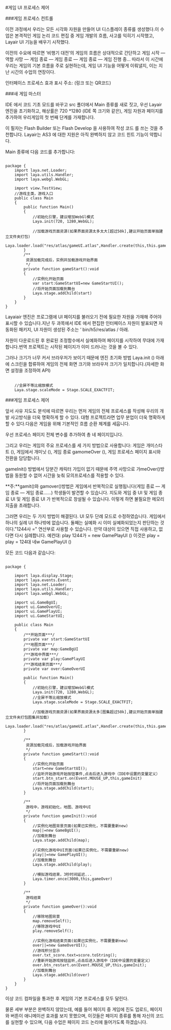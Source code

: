 #게임 UI 프로세스 제어

###게임 프로세스 컨트롤

이전 과정에서 우리는 모든 시각화 자원을 만들어 UI 디스플레이 종류를 생성했다.이 수업은 본격적인 게임 논리 코드 편집 중 게임 개발의 흐름, 사고를 익히기 시작했고, Layair UI 기능을 배우기 시작했다.

이전의 수요에 따르면 ‘비행기 대전’의 게임의 흐름은 상대적으로 간단하고 게임 시작 — 역할 사망 — 게임 종료 — 게임 종료 — 게임 종료 — 게임 진행 중... 따라서 이 시간에 우리는 게임의 기본 흐름을 주로 실현하는데, 게임 UI 기능을 어떻게 이뤄낼지, 이는 지난 시간의 수업의 연장이다.

인터페이스 프로세스 효과 표시 주소: (링크 또는 QR코드)



###새 게임 마스터

IDE 에서 코드 기초 모드를 바꾸고 src 폴더에서 Main 종류를 새로 짓고, 우선 Layair 엔진을 초기화하고, 해상률은 720 *1280 (IDE 쪽 크기와 같은), 게임 자원과 페이지를 추가하여 우리게임의 첫 번째 단계를 가재합니다.

이 필자는 Flash Builder 또는 Flash Develop 을 사용하여 작성 코드 를 쓰는 것을 추천합니다. Layair는 AS3 에 대한 지원은 아직 완벽하지 않고 코드 힌트 기능이 약합니다.

Main 종류에 다음 코드를 추가합니다:


```

package {
	import laya.net.Loader;
	import laya.utils.Handler;
	import laya.webgl.WebGL;
	
	import view.TestView;
	//游戏主类，游戏入口
	public class Main 
	{
		public function Main()
		{
			//初始化引擎，建议增加WebGl模式
			Laya.init(720, 1280,WebGL);

			//加载游戏页面资源(如果界面资源太多太大[超过50k],建议开始页面单独建立文件夹打包)
			Laya.loader.load("res/atlas/gameUI.atlas",Handler.create(this,this.gameStart))
		}
		/**
		 资源加载完成后，实例并加载游戏开始界面
		 */
		private function gameStart():void
		{
            //实例化开始页面
			var start:GameStartUI=new GameStartUI();
			//将开始页面加载到舞台
			Laya.stage.addChild(start)
		}
	}
}
```


Layaiair 엔진은 프로그램에 UI 페이지를 불러오기 전에 필요한 자원을 가재해 주어야 표시할 수 있습니다.지난 두 과목에서 IDE 에서 편집한 인터페이스 자원이 발표되면 자동화된 패키지, UI 자원이 생성된 주소는 ‘ bin/h5/res/atlas / 아래.

자원이 다운로드된 후 완료된 조정함수에서 실예화하여 페이지를 시작하여 무대에 가재합니다.번역 프로젝트는 시작된 페이지가 이미 드러나는 것을 볼 수 있다.

그러나 크기가 너무 커서 브라우저가 보이기 때문에 엔진 초기화 방법 Laya.init () 아래에 스크린을 합류하여 게임의 전체 화면 크기와 브라우저 크기가 일치합니다.(자세한 화면 설정을 조정하여 API)


```

	//全屏不等比缩放模式
	Laya.stage.scaleMode = Stage.SCALE_EXACTFIT;
```




###게임 프로세스 제어

앞서 사유 지도도 분석에 따르면 우리는 먼저 게임의 전체 프로세스를 작성해 우리의 개발 사고방식을 더욱 명확하게 할 수 있다. 대형 프로젝트라면 업무 분업이 더욱 명확하게 할 수 있다.다음은 게임을 위해 기본적인 흐름 순환 체계를 세웁니다.

우선 프로세스 페이지 전체 변수를 추가하여 총 네 페이지입니다.

그리고 우리는 게임의 주요 프로세스를 세 가지 방법으로 사용합니다: 게임은 개미스타트 (), 게임에서 개미닛 (), 게임 종료 gamomeOver (), 게임 프로세스 페이지 표시와 전환을 담당합니다.

gameInit() 방법에서 당분간 캐릭터 가입이 없기 때문에 주역 사망으로 가meOver()방법을 동원할 수 없어 시간을 늦춰 모의프로세스를 적용할 수 있다.

**주:**gamit()와 gamover()방법은 게임에서 반복적으로 실행됩니다(게임 종료 — 게임 종료 — 게임 종료......) 학생들이 발견할 수 있습니다. 지도와 게임 중 UI 및 게임 종료 UI 및 게임 종료 UI 가 반복적으로 창설될 수 있습니다. 이렇게 하면 불필요한 메모리 지출을 초래합니다.

그러면 우리는 두 가지 방법이 해결된다.
UI 모두 단례 모드로 수정하였습니다. 게임에서 하나의 실례 UI 하나밖에 없습니다.
둘째는 실예화 시 이미 실예화되었는지 판단하는 것이다."1244사 =" 연산부로 사용할 수 있습니다. 만약 대상이 있으면 직접 사용하고, 없다면 다시 실례합니다.
예컨대: play 1244가 = new GamePlayUI () 이것은 play = play = 124대 네w GamePlayUI ()

모든 코드 다음과 같습니다:


```

package {
	
	import laya.display.Stage;
	import laya.events.Event;
	import laya.net.Loader;
	import laya.utils.Handler;
	import laya.webgl.WebGL;
	
	import ui.GameBgUI;
	import ui.GameOverUI;
	import ui.GamePlayUI;
	import ui.GameStartUI;
	
	public class Main
	{
		/**开始页面***/
		private var start:GameStartUI
		/**地图页面***/
		private var map:GameBgUI
		/**游戏中界面***/
		private var play:GamePlayUI
		/**游戏结束页面***/
		private var over:GameOverUI
		
		public function Main()
		{
			//初始化引擎，建议增加WebGl模式
			Laya.init(720, 1280,WebGL);
			//全屏不等比缩放模式
			Laya.stage.scaleMode = Stage.SCALE_EXACTFIT;
			
			//加载游戏页面资源(如果界面资源太多[图集超过50k],建议开始页面单独建立文件夹打包图集并加载)
			Laya.loader.load("res/atlas/gameUI.atlas",Handler.create(this,this.gameStart))
		}
		
		/**
		 资源加载完成后，加载游戏开始界面
		 */
		private function gameStart():void
		{
			//实例化开始页面
			start=new GameStartUI();
			//监听开始游戏开始按钮事件,点击后进入游戏中（IDE中设置的变量定义）
			start.btn_start.on(Event.MOUSE_UP,this,gameInit)
			//将开始页面加载到舞台
			Laya.stage.addChild(start);
		}
		
		/**
		 游戏中，游戏初始化，地图、游戏中UI
		 */
		private function gameInit():void
		{
			//实例化地图背景页面(如果已实例化，不需要重新new)
			map||=new GameBgUI();
			//加载到舞台
			Laya.stage.addChild(map);
			
			//实例化游戏中UI页面(如果已实例化，不需要重新new)
			play||=new GamePlayUI();
			//加载到舞台
			Laya.stage.addChild(play);
			
			//模拟游戏结束，3秒时间延迟...
			Laya.timer.once(3000,this,gameOver)
		}
		
		/**
		 游戏结束
		 */
		private function gameOver():void
		{
			//移除地图背景
			map.removeSelf();
			//移除游戏中UI
			play.removeSelf();
			
			//实例化游戏结束页面(如果已实例化，不需要重新new)
			over||=new GameOverUI();
			//游戏积分显示
			over.txt_score.text=score.toString();
			//重新开始游戏按钮监听,点击后进入游戏中（IDE中设置的变量定义）
			over.btn_restart.on(Event.MOUSE_UP,this,gameInit);
			//加载到舞台
			Laya.stage.addChild(over)
		}
	}
}
```


이상 코드 컴파일을 통과한 후 게임의 기본 프로세스를 모두 달린다.

물론 세부 부분은 완벽하지 않았는데, 예를 들어 페이지 중 게임에 진도 업로드, 페이지와 버튼이 애니메이션 효과를 보지 못했으며, 이것들은 페이지 종류를 통해 자신의 코드를 실현할 수 있으며, 다음 수업은 페이지 코드 논리에 들어가도록 하겠습니다.

